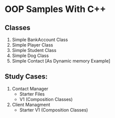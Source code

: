 # OOP Samples With C++
## Classes
1. Simple BankAccount Class
2. Simple Player Class
3. Simple Student Class
4. Simple Dog Class
5. Simple Contact [As Dynamic memory Example]
## Study Cases:
1. Contact Manager
   - Starter Files
   - V1 (Composition Classes)
2. Client Managment
   - Starter V1 (Composition Classes)
